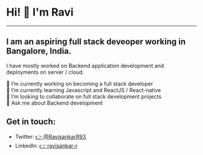# Hi! 👋 I'm Ravi
----------------------------------------------------------------------
## I am an aspiring full stack deveoper working in Bangalore, India.
I have mostly worked on Backend application development and deployments on server / cloud.

🔭 I’m currently working on becoming a full stack developer  
🌱 I’m currently learning Javascript and ReactJS / React-native  
👯 I’m looking to collaborate on full stack development projects  
💬 Ask me about Backend development  

## Get in touch: 
 - Twitter: [👉 @RavisankarR93](https://twitter.com/RavisankarR93)
 - LinkedIn: [👉 ravisankar-r](www.linkedin.com/in/ravisankar-r)
<!--
**Ravi-Rsankar/Ravi-Rsankar** is a ✨ _special_ ✨ repository because its `README.md` (this file) appears on your GitHub profile.

